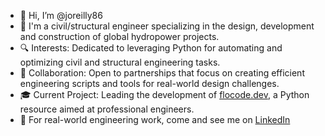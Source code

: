 - 👋 Hi, I’m @joreilly86
- 📐 I'm a civil/structural engineer specializing in the design, development and construction of global hydropower projects.
- 🔍 Interests: Dedicated to leveraging Python for automating and optimizing civil and structural engineering tasks.
- 🤝 Collaboration: Open to partnerships that focus on creating efficient engineering scripts and tools for real-world design challenges.
- 🎓 Current Project: Leading the development of [flocode.dev](https://flocode.dev/), a Python resource aimed at professional engineers.
- 🔬 For real-world engineering work, come and see me on [LinkedIn](https://www.linkedin.com/in/james-o-reilly-engineering/)

<!---
joreilly86/joreilly86 is a ✨ special ✨ repository because its `README.md` (this file) appears on your GitHub profile.
You can click the Preview link to take a look at your changes.
--->
